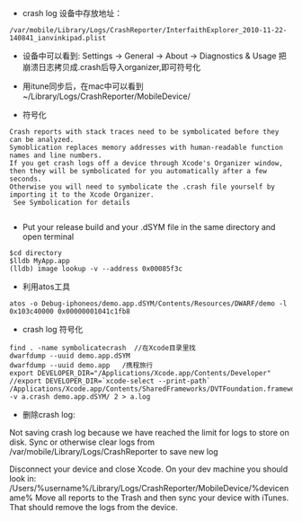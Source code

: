 
* crash log 设备中存放地址：

```
/var/mobile/Library/Logs/CrashReporter/InterfaithExplorer_2010-11-22-140841_ianvinkipad.plist 

```


* 设备中可以看到:
Settings -> General -> About -> Diagnostics & Usage
把崩溃日志拷贝成.crash后导入organizer,即可符号化



* 用itune同步后，在mac中可以看到
~/Library/Logs/CrashReporter/MobileDevice/



* 符号化

```
Crash reports with stack traces need to be symbolicated before they can be analyzed. 
Symoblication replaces memory addresses with human-readable function names and line numbers. 
If you get crash logs off a device through Xcode's Organizer window, then they will be symbolicated for you automatically after a few seconds. 
Otherwise you will need to symbolicate the .crash file yourself by importing it to the Xcode Organizer.
 See Symbolication for details
 
```
 
 
* Put your release build and your .dSYM file in the same directory and open terminal
 
```
$cd directory
$lldb MyApp.app
(lldb) image lookup -v --address 0x00085f3c

```



* 利用atos工具

```
atos -o Debug-iphoneos/demo.app.dSYM/Contents/Resources/DWARF/demo -l 0x103c40000 0x00000001041c1fb8

```



* crash log 符号化

```
find . -name symbolicatecrash  //在Xcode目录里找
dwarfdump --uuid demo.app.dSYM
dwarfdump --uuid demo.app	/携程旅行
export DEVELOPER_DIR="/Applications/Xcode.app/Contents/Developer" //export DEVELOPER_DIR=`xcode-select --print-path`
/Applications/Xcode.app/Contents/SharedFrameworks/DVTFoundation.framework/Versions/A/Resources/symbolicatecrash -v a.crash demo.app.dSYM/ 2 > a.log

```


* 删除crash log:

Not saving crash log because we have reached the limit for logs to store on disk. 
Sync or otherwise clear logs from /var/mobile/Library/Logs/CrashReporter to save new log

Disconnect your device and close Xcode.
On your dev machine you should look in:
/Users/%username%/Library/Logs/CrashReporter/MobileDevice/%devicename%
Move all reports to the Trash and then sync your device with iTunes. That should remove the logs from the device.


